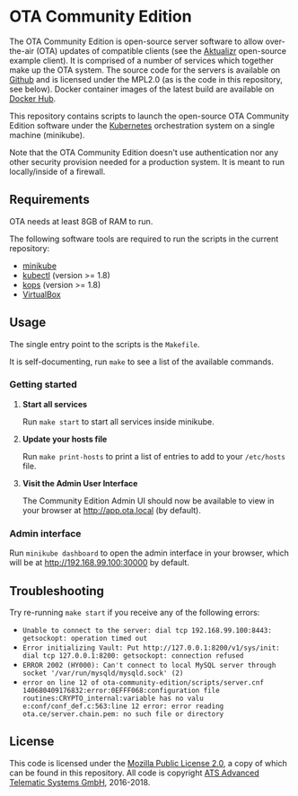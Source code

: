 # OTA Community Edition

The OTA Community Edition is open-source server software to allow
over-the-air (OTA) updates of compatible clients (see the
[Aktualizr](https://github.com/advancedtelematic/aktualizr)
open-source example client). It is comprised of a number of services
which together make up the OTA system. The source code for the servers
is available on [Github](https://github.com/advancedtelematic) and is
licensed under the MPL2.0 (as is the code in this repository, see
below). Docker container images of the latest build are available on
[Docker Hub](https://hub.docker.com/u/advancedtelematic).

This repository contains scripts to launch the open-source OTA
Community Edition software under the
[Kubernetes](https://kubernetes.io/) orchestration system on a single
machine (minikube).

Note that the OTA Community Edition doesn't use authentication nor any
other security provision needed for a production system. It is meant
to run locally/inside of a firewall.

## Requirements

OTA needs at least 8GB of RAM to run.

The following software tools are required to run the scripts in the
current repository:

* [minikube](https://github.com/kubernetes/minikube)
* [kubectl](https://kubernetes.io/docs/tasks/tools/install-kubectl/) (version >= 1.8)
* [kops](https://github.com/kubernetes/kops) (version >= 1.8)
* [VirtualBox](https://www.virtualbox.org/)

## Usage

The single entry point to the scripts is the `Makefile`.

It is self-documenting, run `make` to see a list of the available commands.

### Getting started

1. **Start all services**

   Run `make start` to start all services inside minikube.

2. **Update your hosts file**

   Run `make print-hosts` to print a list of entries to add to your `/etc/hosts` file.

3. **Visit the Admin User Interface**

   The Community Edition Admin UI should now be available to view in your browser at http://app.ota.local (by default).

### Admin interface

Run `minikube dashboard` to open the admin interface in your browser, which will be at http://192.168.99.100:30000 by default.

## Troubleshooting

Try re-running `make start` if you receive any of the following errors:

* `Unable to connect to the server: dial tcp 192.168.99.100:8443: getsockopt: operation timed out`
* `Error initializing Vault: Put http://127.0.0.1:8200/v1/sys/init: dial tcp 127.0.0.1:8200: getsockopt: connection refused`
* `ERROR 2002 (HY000): Can't connect to local MySQL server through socket '/var/run/mysqld/mysqld.sock' (2)`
* `error on line 12 of ota-community-edition/scripts/server.cnf
140680409176832:error:0EFFF068:configuration file routines:CRYPTO_internal:variable has no valu
e:conf/conf_def.c:563:line 12
error: error reading ota.ce/server.chain.pem: no such file or directory`

## License

This code is licensed under the [Mozilla Public License 2.0](LICENSE), a copy of which can be found in this repository. All code is copyright [ATS Advanced Telematic Systems GmbH](https://www.advancedtelematic.com), 2016-2018.
